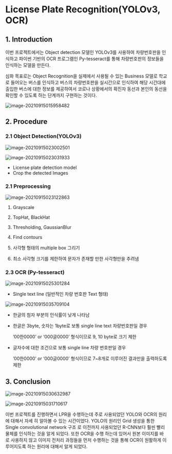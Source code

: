 # License Plate Recognition(YOLOv3, OCR)

## **1. Introduction**

이번 프로젝트에서는 Object detection 모델인  YOLOv3를 사용하여 차량번호판을 인식하고 파이썬 기반의 OCR 프로그램인 Py-tesseract를 통해 차량번호판의 정보들을 인식하는 모델을 만든다.

심화 목표로는 Object Recognition을 실제에서 사용될 수 있는 Business 모델로 학교로 들어오는 버스를 인식하고 버스의 차량번호판을 실시간으로 인식하여 해당 시간대에 출입한 버스에 대한 정보를 제공하여서 코로나 상황에서의 확진자 동선과 본인의 동선을 확인할 수 있도록 하는 단계까지 구현하는 것이다. 



![image-20210915015958482](https://user-images.githubusercontent.com/84532778/133398084-089da3b2-b779-4631-8a7b-942ca90a1290.png)



## **2. Procedure**

### 2.1 Object Detection(YOLOv3)

![image-20210915023002501](https://user-images.githubusercontent.com/84532778/133398167-bba71ce0-0440-4d34-ac68-3d4826333a42.png)

![image-20210915023031933](https://user-images.githubusercontent.com/84532778/133398233-0f6a97b6-f476-4849-ae2c-0615f5f9e9b7.png)

- License plate detection model
- Crop the detected Images

### **2.1 Preprocessing**

![image-20210915023122863](https://user-images.githubusercontent.com/84532778/133398276-1e05383f-8bcb-49a6-9291-463d22d8aaa3.png)

1. Grayscale

2. TopHat, BlackHat

3. Thresholding, GaussianBlur

4. Find contours

5. 사각형 형태의 multiple box 그리기

6. 최소 사각형 크기를 제한하여 문자가 존재할 만한 사각형만을 추려냄

   

### **2.3 OCR (Py-tesseract)**

![image-20210915025301284](https://user-images.githubusercontent.com/84532778/133398316-71d60592-a0b5-4989-9037-ebaf81e9e5d0.png)

- Single text line (일반적인 차량 번호판 Text 형태)

  

![image-20210915035709104](https://user-images.githubusercontent.com/84532778/133398369-c932b0b4-cc15-43f4-985a-42dd92a387c9.png)

- 한글의 첨자 부분의 인식률이 낮게 나타남

- 한글은 3byte, 숫자는 1byte로 보통 single line text 차량번호판일 경우 

  ’00한0000’ or ‘000글0000’ 형식이므로 9, 10 byte로 크기 제한

- 글자수에 대한 조건으로 보통 single line 차량 번호판일 경우 

  ’00한0000’ or ‘000글0000’ 형식이므로 7~8개로 이루어진 결과만을 출력하도록 제한

## **3. Conclusion** 

![image-20210915030632987](https://user-images.githubusercontent.com/84532778/133398415-8e69b750-adc8-42e6-8618-d048ec25f9e4.png)



![image-20210915031710617](https://user-images.githubusercontent.com/84532778/133398450-daf8e0df-57f9-4a79-aac8-955311f87c2d.png)

이번 프로젝트를 진행하면서 LPR을 수행하는데 주로 사용되었던 YOLO와 OCR의 원리에 대해서 자세
히 알아볼 수 있는 시간이었다. YOLO의 원리인 Grid 생성을 통한 Single convolutional network 구조
로 이전까지 사용되었던 R-CNN보다 훨씬 빨리 물체를 인식하는 것을 알게 되었다. 또한 OCR을 수행
하는데 있어서 원본 이미지를 바로 사용하지 않고 이미지 전처리 과정들을 먼저 수행하는 것을 통해
OCR이 원활하게 이루어지도록 하는 원리에 대해서 알게 되었다. 
